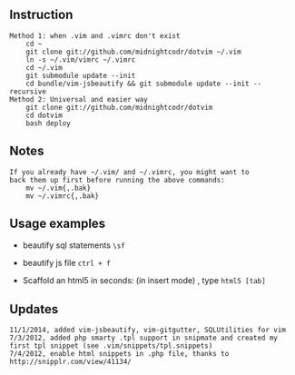 ## Instruction
	Method 1: when .vim and .vimrc don't exist
		cd ~
		git clone git://github.com/midnightcodr/dotvim ~/.vim
		ln -s ~/.vim/vimrc ~/.vimrc
		cd ~/.vim
		git submodule update --init
		cd bundle/vim-jsbeautify && git submodule update --init --recursive
	Method 2: Universal and easier way
		git clone git://github.com/midnightcodr/dotvim
		cd dotvim
		bash deploy

## Notes
	If you already have ~/.vim/ and ~/.vimrc, you might want to
	back them up first before running the above commands:
		mv ~/.vim{,.bak}
		mv ~/.vimrc{,.bak}

## Usage examples
* beautify sql statements
`\sf`

* beautify js file
`ctrl + f`

* Scaffold an html5 in seconds: (in insert mode) , type `html5 [tab]`

## Updates
	11/1/2014, added vim-jsbeautify, vim-gitgutter, SQLUtilities for vim
	7/3/2012, added php smarty .tpl support in snipmate and created my first tpl snippet (see .vim/snippets/tpl.snippets)
	7/4/2012, enable html snippets in .php file, thanks to http://snipplr.com/view/41134/
